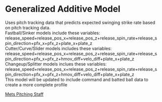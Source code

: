 # Generalized Additive Model 
Uses pitch tracking data that predicts expected swinging strike rate based on pitch tracking data. <br/>
Fastball/Sinker models include these variables: release_speed+release_pos_x+release_pos_z+release_spin_rate+release_spin_direction+pfx_x+pfx_z+plate_x+plate_z <br/>
Cutter/Curve/Slider models includes these variables: release_speed+release_pos_x+release_pos_z+release_spin_rate+release_spin_direction+pfx_x+pfx_z+hmov_diff+velo_diff+plate_x+plate_z <br/>
Changeup/Splitter models inclues these variables: release_speed+release_pos_x+release_pos_z+release_spin_rate+release_spin_direction+pfx_x+pfx_z+hmov_diff+velo_diff+plate_x+plate_z <br/>
This model will be updated to include command and batted ball data to create a more complete profile

[Mets Pitching Staff](https://github.com/joshorenstein/pitching-analysis/blob/main/results/mets-1.pdf)
